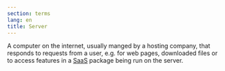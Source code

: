 ```yaml
---
section: terms
lang: en
title: Server
---
```


A computer on the internet, usually manged by a hosting company, that responds to requests from a user, e.g. for web pages, downloaded files or to access features in a [SaaS](../saas/) package being run on the server.
